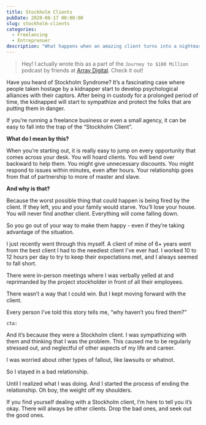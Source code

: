 ```yaml
---
title: Stockholm Clients
pubDate: 2020-08-17 00:00:00
slug: stockholm-clients
categories:
  - Freelancing
  - Entreprenuer
description: "What happens when an amazing client turns into a nightmare client in the matter of weeks.  You might be dealing with a Stockholm Client."
---
```


> Hey!  I actually wrote this as a part of the `Journey to $100 Million` podcast by friends at [Array Digital](https://thisisarray.com/stockholm-clients/).  Check it out!

Have you heard of Stockholm Syndrome?  It’s a fascinating case where people taken hostage by a kidnapper start to develop psychological alliances with their captors.  After being in custody for a prolonged period of time, the kidnapped will start to sympathize and protect the folks that are putting them in danger.

If you’re running a freelance business or even a small agency, it can be easy to fall into the trap of the “Stockholm Client”.

**What do I mean by this?**

When you’re starting out, it is really easy to jump on every opportunity that comes across your desk.  You will hoard clients.  You will bend over backward to help them.  You might give unnecessary discounts.  You might respond to issues within minutes, even after hours.  Your relationship goes from that of partnership to more of master and slave.  

**And why is that?**

Because the worst possible thing that could happen is being fired by the client.  If they left, you and your family would starve.  You’ll lose your house.  You will never find another client. Everything will come falling down.

So you go out of your way to make them happy - even if they’re taking advantage of the situation.

I just recently went through this myself.  A client of mine of 6+ years went from the best client I had to the neediest client I’ve ever had.  I worked 10 to 12 hours per day to try to keep their expectations met, and I always seemed to fall short.

There were in-person meetings where I was verbally yelled at and reprimanded by the project stockholder in front of all their employees.  

There wasn’t a way that I could win.  But I kept moving forward with the client.

Every person I’ve told this story tells me, “why haven’t you fired them?”

`cta:`

And it’s because they were a Stockholm client.  I was sympathizing with them and thinking that I was the problem.  This caused me to be regularly stressed out, and neglectful of other aspects of my life and career.  

I was worried about other types of fallout, like lawsuits or whatnot.  

So I stayed in a bad relationship.

Until I realized what I was doing.  And I started the process of ending the relationship.  Oh boy, the weight off my shoulders.

If you find yourself dealing with a Stockholm client, I’m here to tell you it’s okay.  There will always be other clients.  Drop the bad ones, and seek out the good ones.  
